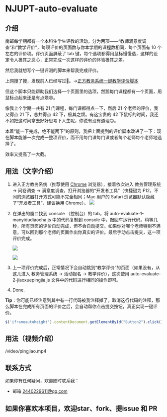 # NJUPT-auto-evaluate

## 介绍
南邮每学期都有一个本科生学生评教的活动，分为两项——“教师满意度调查”和“教学评价”，每项评价的页面数与你本学期的课程数相同，每个页面有 10 个左右的评价项。评价页面屏蔽了 tab 键，每个选项都得用鼠标慢慢选，这样的设定令人极其之恶心，正常完成一次这样的评价的体验极其之差。

然后我就想写个一键评测的脚本来帮我完成评价。

上网搜了搜，发现前人已经写过🤪。→[正方教务系统一键教学评价脚本](https://chi.miantiao.me/zhengfang-yijian/)

但这个脚本只能帮助我们选择一个页面里的选项，然鹅每门课程都有一个页面，用鼠标点起来还是有点烦😡。

像我上个学期一共有 21 门课程，每门课都得点一下，然后 21 个老师的评价，我又得点 21 下，总共得点 42 下，极其之烦。有这宝贵的 42 下鼠标的时间，我还不如把这时间拿去好好思考下人生呢，你说有没有道理🙃。

本着“能一下完成，绝不能两下”的原则，我把上面提到的评价脚本改进了一下：现在脚本能够一次完成一整项评价，而不用每门课每门课或者每个老师每个老师地选择了。

效率又提高了一大截。

## 用法（文字介绍）
1. 进入正方教务系统（推荐使用 [Chrome](https://www.google.cn/chrome/) 浏览器），接着依次进入 教务管理系统 -> 问卷调查 -> 满意度调查，打开浏览器的“开发者工具”（快捷键为 F12，不同的浏览器打开方式可能不完全相同；Mac 用户的 Safari 浏览器默认隐藏了“开发者工具”，建议换用 Chrome）。
![](https://s2.ax1x.com/2019/05/24/VissaV.png)

2. 在弹出的窗口找到 console （控制台）的 tab，将 auto-evaluate-1-manyidudiaocha.js 中的代码复制到 console 中，敲回车运行代码。稍等几秒，所有页面的评价自动完成，但不会自动提交。如果你对哪个老师特别不满意，可以回到那个老师的页面作出你真实的评价。最后手动点击提交，这一项评价完成。

   ![](https://s2.ax1x.com/2019/05/24/VisrV0.png)

   ![](https://s2.ax1x.com/2019/05/24/Vi64N6.png)

3. 上一项评价完成后，正常情况下会自动跳到“教学评价”的页面（如果没有，从这儿进入 教务管理系统 -> 活动报名 -> 教学评价），这次使用 auto-evaluate-2-jiaoxuepingjia.js 文件中的代码进行相同的操作即可。

4. Done.

**Tip**：你可能已经注意到其中有一行代码被我注释掉了。取消这行代码的注释，那么脚本在完成所有页面的评价之后，会自动帮你点击提交按钮，真正实现一键评价。

```javascript
$('iframeautoheight').contentDocument.getElementById("Button2").click()
```
## 用法（视频介绍）
/video/pingjiao.mp4


## 联系方式
如果你有任何疑问，欢迎随时联系我：
- 邮箱 [2440229611@qq.com](mailto:2440229611@qq.com)


## 如果你喜欢本项目，欢迎star、fork、提issue 和 PR
